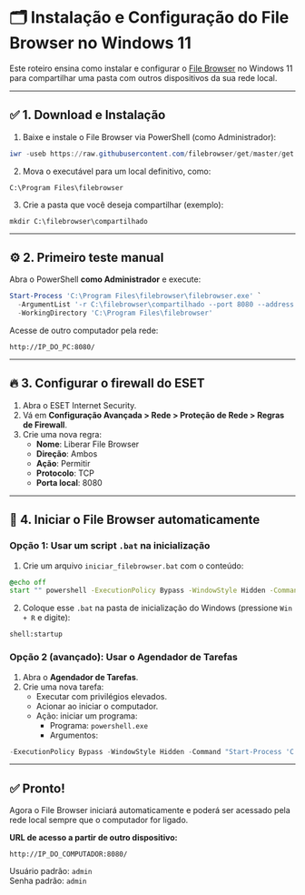 # 🗂️ Instalação e Configuração do File Browser no Windows 11

Este roteiro ensina como instalar e configurar o [File Browser](https://filebrowser.org) no Windows 11 para compartilhar uma pasta com outros dispositivos da sua rede local.

---

## ✅ 1. Download e Instalação

1. Baixe e instale o File Browser via PowerShell (como Administrador):

```powershell
iwr -useb https://raw.githubusercontent.com/filebrowser/get/master/get.ps1 | iex
```

2. Mova o executável para um local definitivo, como:

```
C:\Program Files\filebrowser
```

3. Crie a pasta que você deseja compartilhar (exemplo):

```
mkdir C:\filebrowser\compartilhado
```

---

## ⚙️ 2. Primeiro teste manual

Abra o PowerShell **como Administrador** e execute:

```powershell
Start-Process 'C:\Program Files\filebrowser\filebrowser.exe' `
  -ArgumentList '-r C:\filebrowser\compartilhado --port 8080 --address 0.0.0.0' `
  -WorkingDirectory 'C:\Program Files\filebrowser'
```

Acesse de outro computador pela rede:

```
http://IP_DO_PC:8080/
```

---

## 🔥 3. Configurar o firewall do ESET

1. Abra o ESET Internet Security.
2. Vá em **Configuração Avançada > Rede > Proteção de Rede > Regras de Firewall**.
3. Crie uma nova regra:
   - **Nome**: Liberar File Browser
   - **Direção**: Ambos
   - **Ação**: Permitir
   - **Protocolo**: TCP
   - **Porta local**: 8080

---

## 🔄 4. Iniciar o File Browser automaticamente

### Opção 1: Usar um script `.bat` na inicialização

1. Crie um arquivo `iniciar_filebrowser.bat` com o conteúdo:

```bat
@echo off
start "" powershell -ExecutionPolicy Bypass -WindowStyle Hidden -Command "Start-Process 'C:\Program Files\filebrowser\filebrowser.exe' -ArgumentList '-r C:\filebrowser\compartilhado --port 8080 --address 0.0.0.0' -WorkingDirectory 'C:\Program Files\filebrowser'"
```

2. Coloque esse `.bat` na pasta de inicialização do Windows (pressione `Win + R` e digite):

```
shell:startup
```

### Opção 2 (avançado): Usar o Agendador de Tarefas

1. Abra o **Agendador de Tarefas**.
2. Crie uma nova tarefa:
   - Executar com privilégios elevados.
   - Acionar ao iniciar o computador.
   - Ação: iniciar um programa:
     - Programa: `powershell.exe`
     - Argumentos:

```powershell
-ExecutionPolicy Bypass -WindowStyle Hidden -Command "Start-Process 'C:\Program Files\filebrowser\filebrowser.exe' -ArgumentList '-r C:\filebrowser\compartilhado --port 8080 --address 0.0.0.0' -WorkingDirectory 'C:\Program Files\filebrowser'"
```

---

## ✅ Pronto!

Agora o File Browser iniciará automaticamente e poderá ser acessado pela rede local sempre que o computador for ligado.

**URL de acesso a partir de outro dispositivo:**
```
http://IP_DO_COMPUTADOR:8080/
```

Usuário padrão: `admin`  
Senha padrão: `admin`
